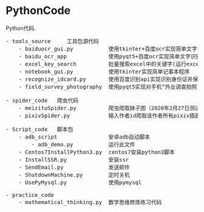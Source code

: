 # PythonCode
Python代码.
<pre>
- tools_source     工具包源代码
    - baiduocr_gui.py           使用tkinter+百度ocr实现简单文字识别程序
    - baidu_ocr_app             使用pyqt5+百度ocr实现简单文字识别程序
    - excel_key_search          批量搜索excel中的关键字(运行excel_tool.py文件)
    - notebook_gui.py           使用tkinter实现简单记事本程序
    - recognize_idcard.py       使用百度识别api实现识别身份证并保存到excel
    - field_survey_photography  使用pyqt5实现对手机“外业调查拍照”app入户调查所拍照片以编号为目录名进行分类保存功能

- spider_code   爬虫代码
    - meizituSpider.py          爬虫爬取妹子图（2020年2月27日测试可用）
    - pixivSpider.py            输入作者id爬取该作者所有pixiv插画（chromedriver.exe为此爬虫所需文件）
    
- Script_code   脚本包
    - adb_script                安卓adb自动脚本
        - adb_demo.py           运行此文件
    - Centos7InstallPython3.py  centos7安装python3脚本
    - InstallSSR.py             安装ssr
    - SendEmail.py              发送邮件
    - ShutdownMachine.py        定时关机
    - UsePyMysql.py             使用pymysql
    
- practice_code
    - mathematical_thinking.py  数学思维修炼练习代码
</pre>